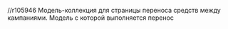 //r105946
Модель-коллекция для страницы переноса средств между кампаниями. Модель с которой выполняется перенос
